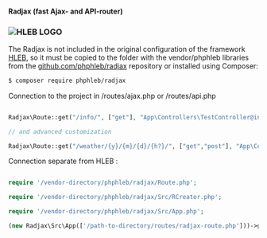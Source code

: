  #### Radjax (fast Ajax- and API-router)
 
 ### ![HLEB LOGO](https://raw.githubusercontent.com/phphleb/radjax/master/Src/logo.jpg)

The Radjax is not included in the original configuration of the framework [HLEB](https://github.com/phphleb/hleb), so it must be copied to the folder with the vendor/phphleb  libraries from the [github.com/phphleb/radjax](https://github.com/phphleb/radjax)  repository or installed using Composer:

```bash
$ composer require phphleb/radjax
```

Connection to the project in /routes/ajax.php or /routes/api.php

```php

Radjax\Route::get("/info/", ["get"], "App\Controllers\TestController@index", ["protected"=>false, "autoloader" => true]);

// and advanced customization

Radjax\Route::get("/weather/{y}/{m}/{d}/{h?}/", ["get","post"], "App\Controllers\TestController@weather", ["protected"=>true, "where"=>["y"=>"[0-9]+", "m"=>"[0-9]+", "d"=>"[0-9]+", "h"=>"[0-9]+"], "session_saved" => false]);

```

Connection separate from HLEB :

```php

require '/vendor-directory/phphleb/radjax/Route.php';

require '/vendor-directory/phphleb/radjax/Src/RCreator.php';

require '/vendor-directory/phphleb/radjax/Src/App.php';

(new Radjax\Src\App(['/path-to-directory/routes/radjax-route.php']))->get();

```
